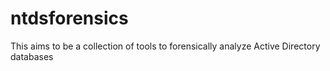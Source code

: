 # ntdsforensics
This aims to be a collection of tools to forensically analyze Active Directory databases
